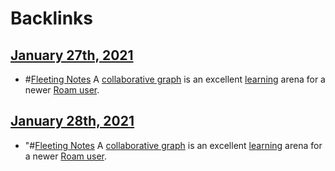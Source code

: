 
# Backlinks
## [January 27th, 2021](<January 27th, 2021.md>)
- #[Fleeting Notes](<Fleeting Notes.md>) A [collaborative graph](<collaborative graph.md>) is an excellent [learning](<learning.md>) arena for a newer [Roam user](<Roam user.md>).

## [January 28th, 2021](<January 28th, 2021.md>)
- "#[Fleeting Notes](<Fleeting Notes.md>) A [collaborative graph](<collaborative graph.md>) is an excellent [learning](<learning.md>) arena for a newer [Roam user](<Roam user.md>).


